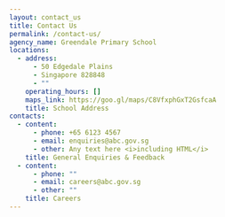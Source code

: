```yaml
---
layout: contact_us
title: Contact Us
permalink: /contact-us/
agency_name: Greendale Primary School
locations:
  - address:
      - 50 Edgedale Plains
      - Singapore 828848
      - ""
    operating_hours: []
    maps_link: https://goo.gl/maps/C8VfxphGxT2GsfcaA
    title: School Address
contacts:
  - content:
      - phone: +65 6123 4567
      - email: enquiries@abc.gov.sg
      - other: Any text here <i>including HTML</i>
    title: General Enquiries & Feedback
  - content:
      - phone: ""
      - email: careers@abc.gov.sg
      - other: ""
    title: Careers
---
```

